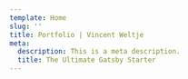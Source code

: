 ```yaml
---
template: Home
slug: ''
title: Portfolio | Vincent Weltje
meta:
  description: This is a meta description.
  title: The Ultimate Gatsby Starter
---
```

